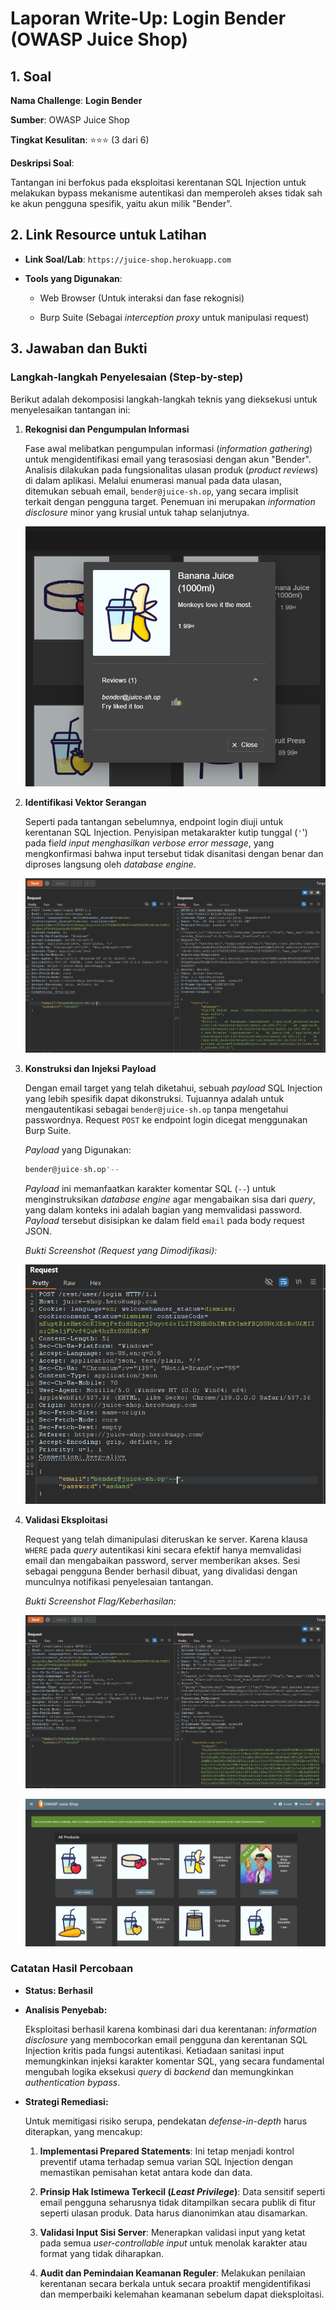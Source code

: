 # Laporan Write-Up: Login Bender (OWASP Juice Shop)

## 1. Soal

**Nama Challenge**: **Login Bender**

**Sumber**: OWASP Juice Shop

**Tingkat Kesulitan**: ⭐⭐⭐ (3 dari 6)

**Deskripsi Soal**:

Tantangan ini berfokus pada eksploitasi kerentanan SQL Injection untuk melakukan bypass mekanisme autentikasi dan memperoleh akses tidak sah ke akun pengguna spesifik, yaitu akun milik "Bender".

## 2. Link Resource untuk Latihan

* **Link Soal/Lab**: `https://juice-shop.herokuapp.com`

* **Tools yang Digunakan**:

  * Web Browser (Untuk interaksi dan fase rekognisi)

  * Burp Suite (Sebagai *interception proxy* untuk manipulasi request) 

## 3. Jawaban dan Bukti

### Langkah-langkah Penyelesaian (Step-by-step)

Berikut adalah dekomposisi langkah-langkah teknis yang dieksekusi untuk menyelesaikan tantangan ini:

1. **Rekognisi dan Pengumpulan Informasi**

    Fase awal melibatkan pengumpulan informasi (*information gathering*) untuk mengidentifikasi email yang terasosiasi dengan akun "Bender". Analisis dilakukan pada fungsionalitas ulasan produk (*product reviews*) di dalam aplikasi. Melalui enumerasi manual pada data ulasan, ditemukan sebuah email, `bender@juice-sh.op`, yang secara implisit terkait dengan pengguna target. Penemuan ini merupakan *information disclosure* minor yang krusial untuk tahap selanjutnya.

    ![alt text](images/tio-soal-3/image.png)

2. **Identifikasi Vektor Serangan**

    Seperti pada tantangan sebelumnya, endpoint login diuji untuk kerentanan SQL Injection. Penyisipan metakarakter kutip tunggal (`'`') pada fi*eld input menghasilkan verbose error message*, yang mengkonfirmasi bahwa input tersebut tidak disanitasi dengan benar dan diproses langsung oleh *database engine*.

    ![alt text](images/tio-soal-3/image-1.png)

3. **Konstruksi dan Injeksi Payload**

    Dengan email target yang telah diketahui, sebuah *payload* SQL Injection yang lebih spesifik dapat dikonstruksi. Tujuannya adalah untuk mengautentikasi sebagai `bender@juice-sh.op` tanpa mengetahui passwordnya. Request `POST` ke endpoint login dicegat menggunakan Burp Suite.

    *Payload* yang Digunakan:

    ```sql
    bender@juice-sh.op'--
    ```

    *Payload* ini memanfaatkan karakter komentar SQL (`--`) untuk menginstruksikan *database engine* agar mengabaikan sisa dari *query*, yang dalam konteks ini adalah bagian yang memvalidasi password. *Payload* tersebut disisipkan ke dalam field `email` pada body request JSON.

    *Bukti Screenshot (Request yang Dimodifikasi):*

    ![alt text](images/tio-soal-3/image-2.png)

4. **Validasi Eksploitasi**

    Request yang telah dimanipulasi diteruskan ke server. Karena klausa `WHERE` pada *query* autentikasi kini secara efektif hanya memvalidasi email dan mengabaikan password, server memberikan akses. Sesi sebagai pengguna Bender berhasil dibuat, yang divalidasi dengan munculnya notifikasi penyelesaian tantangan.

    *Bukti Screenshot Flag/Keberhasilan:*

    ![alt text](images/tio-soal-3/image-3.png)

    ![alt text](images/tio-soal-3/image-4.png)

### Catatan Hasil Percobaan

* **Status: Berhasil**

* **Analisis Penyebab:**

    Eksploitasi berhasil karena kombinasi dari dua kerentanan: *information disclosure* yang membocorkan email pengguna dan kerentanan SQL Injection kritis pada fungsi autentikasi. Ketiadaan sanitasi input memungkinkan injeksi karakter komentar SQL, yang secara fundamental mengubah logika eksekusi *query* di *backend* dan memungkinkan *authentication bypass*.

* **Strategi Remediasi:**

    Untuk memitigasi risiko serupa, pendekatan *defense-in-depth* harus diterapkan, yang mencakup:

  1. **Implementasi Prepared Statements**: Ini tetap menjadi kontrol preventif utama terhadap semua varian SQL Injection dengan memastikan pemisahan ketat antara kode dan data.

  2. **Prinsip Hak Istimewa Terkecil (*Least Privilege*)**: Data sensitif seperti email pengguna seharusnya tidak ditampilkan secara publik di fitur seperti ulasan produk. Data harus dianonimkan atau disamarkan.

  3. **Validasi Input Sisi Server**: Menerapkan validasi input yang ketat pada semua *user-controllable input* untuk menolak karakter atau format yang tidak diharapkan.

  4. **Audit dan Pemindaian Keamanan Reguler**: Melakukan penilaian kerentanan secara berkala untuk secara proaktif mengidentifikasi dan memperbaiki kelemahan keamanan sebelum dapat dieksploitasi.

